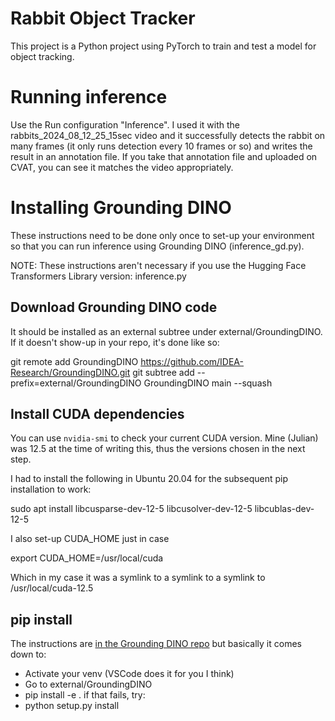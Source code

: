 # Rabbit Object Tracker

This project is a Python project using PyTorch to train and test a model for object tracking.

# Running inference

Use the Run configuration "Inference".
I used it with the rabbits_2024_08_12_25_15sec video and it successfully detects the rabbit
on many frames (it only runs detection every 10 frames or so) and writes the result in an
annotation file. If you take that annotation file and uploaded on CVAT, you can see it matches
the video appropriately.

# Installing Grounding DINO

These instructions need to be done only once to set-up your environment so that you can run
inference using Grounding DINO (inference_gd.py).

NOTE: These instructions aren't necessary if you use the Hugging Face Transformers Library
version: inference.py

## Download Grounding DINO code

It should be installed as an external subtree under external/GroundingDINO.
If it doesn't show-up in your repo, it's done like so:

   git remote add GroundingDINO https://github.com/IDEA-Research/GroundingDINO.git
   git subtree add --prefix=external/GroundingDINO GroundingDINO main --squash

## Install CUDA dependencies

You can use `nvidia-smi` to check your current CUDA version. Mine (Julian) was 12.5
at the time of writing this, thus the versions chosen in the next step.

I had to install the following in Ubuntu 20.04 for the subsequent pip installation
to work:

   sudo apt install libcusparse-dev-12-5 libcusolver-dev-12-5 libcublas-dev-12-5

I also set-up CUDA_HOME just in case

   export CUDA_HOME=/usr/local/cuda

Which in my case it was a symlink to a symlink to a symlink to /usr/local/cuda-12.5

## pip install

The instructions are [in the Grounding DINO repo](https://github.com/IDEA-Research/GroundingDINO?tab=readme-ov-file#hammer_and_wrench-install)
but basically it comes down to:

 - Activate your venv (VSCode does it for you I think)
 - Go to external/GroundingDINO
 - pip install -e .
 if that fails, try:
 - python setup.py install